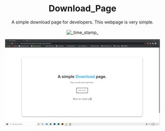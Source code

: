 <div align="center">
<h1>Download_Page</h1>
 A simple download page for developers. This webpage is very simple.<br><br>
   <!-- Status -->
    <img src="https://img.shields.io/badge/Status-Stable-green.svg?longCache=true&style=flat-square"
      alt="_time_stamp_" />
</div>

![alt text](https://github.com/AhsanParadise/Download_Page/blob/master/ScreenShot.jpg?raw=true)

